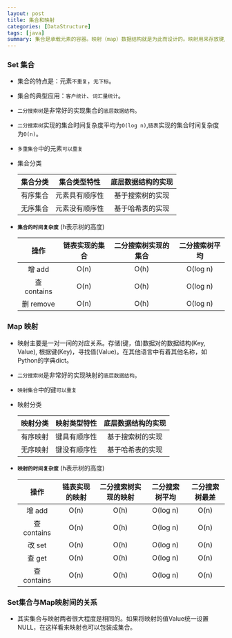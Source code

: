```yaml
---
layout: post
title: 集合和映射
categories: [DataStructure]
tags: [java]
summary: 集合是承载元素的容器。映射（map）数据结构就是为此而设计的。映射用来存放键/值对。
---
```


### Set 集合
- 集合的特点是：元素`不重复`，`无下标`。
- 集合的典型应用：`客户统计`、`词汇量统计`。
- `二分搜索树`是非常好的实现集合的`底层数据结构`。
- `二分搜索树`实现的集合时间复杂度平均为`O(log n)`,`链表`实现的集合时间复杂度为`O(n)`。 
- `多重集合`中的元素`可以重复`
- 集合分类

    |集合分类|集合类型特性|底层数据结构的实现|
    | :----:| :----: | :----: |
    |有序集合|元素具有顺序性|基于搜索树的实现|
    |无序集合|元素没有顺序性|基于哈希表的实现|

- **`集合的时间复杂度`** (h表示树的高度)

    |操作|链表实现的集合|二分搜索树实现的集合|二分搜索树平均|
    | :----:| :----: | :----: | :----: |
    |增 add |  O(n)  |  O(h)  | O(log n)|
    |查 contains|O(n)|  O(h)  | O(log n)|
    |删 remove| O(n) |  O(h)  | O(log n)|


### Map 映射

- 映射主要是一对一间的对应关系。存储(键，值)数据对的数据结构(Key, Value), 根据键(Key)，寻找值(Value)。在其他语言中有着其他名称，如Python的字典dict。
- `二分搜索树`是非常好的实现映射的`底层数据结构`。
- `映射集合`中的键`可以重复`
- 映射分类

    |映射分类|映射类型特性|底层数据结构的实现|
    | :----:| :----: | :----: |
    |有序映射|键具有顺序性|基于搜索树的实现|
    |无序映射|键没有顺序性|基于哈希表的实现|

- **`映射的时间复杂度`** (h表示树的高度)

    |操作|链表实现的映射|二分搜索树实现的映射|二分搜索树平均|二分搜索树最差|
    | :----:| :----: | :----: | :----: |:----: |
    |增 add |  O(n)  |  O(h)  | O(log n)| O(n)  |
    |查 contains|O(n)|  O(h)  | O(log n)| O(n)  |
    |改 set |  O(n)  |  O(h)  | O(log n)| O(n)  |
    |查 get |  O(n)  |  O(h)  | O(log n)| O(n)  |
    |查 contains|O(n)|  O(h)  | O(log n)| O(n)  |

### Set集合与Map映射间的关系

- 其实集合与映射两者很大程度是相同的。如果将映射的值Value统一设置NULL，在这样看来映射也可以包装成集合。


